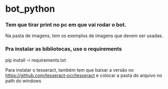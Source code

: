 # bot_python

### Tem que tirar print no pc em que vai rodar o bot.
Na pasta de imagens, tem os exemplos de imagens que devem ser usadas. 

### Pra instalar as bibliotecas, use o requirements
pip install -r requirements.txt

Para instalar o tesseract, também tem que baixar a versão no https://github.com/tesseract-ocr/tesseract e colocar a pasta do arquivo no path do windows
